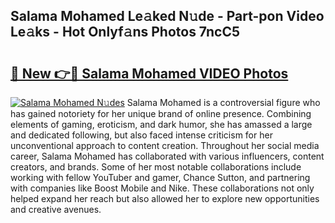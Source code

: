 ## Salama Mohamed Le𝚊ked N𝚞de - Part-pon Video Le𝚊ks - Hot Onlyf𝚊ns Photos 7ncC5

# <h2><a href="http://ab63436.deff.icu/?id=Salama+Mohamed">🔗 New 👉🔴 Salama Mohamed VIDEO Photos</a></h2>

[![Salama Mohamed N𝚞des](https://i.imgur.com/rIISA9y.gif)](http://ab63436.deff.icu/?id=Salama+Mohamed)
Salama Mohamed is a controversial figure who has gained notoriety for her unique brand of online presence. Combining elements of gaming, eroticism, and dark humor, she has amassed a large and dedicated following, but also faced intense criticism for her unconventional approach to content creation. Throughout her social media career, Salama Mohamed has collaborated with various influencers, content creators, and brands. Some of her most notable collaborations include working with fellow YouTuber and gamer, Chance Sutton, and partnering with companies like Boost Mobile and Nike. These collaborations not only helped expand her reach but also allowed her to explore new opportunities and creative avenues.
